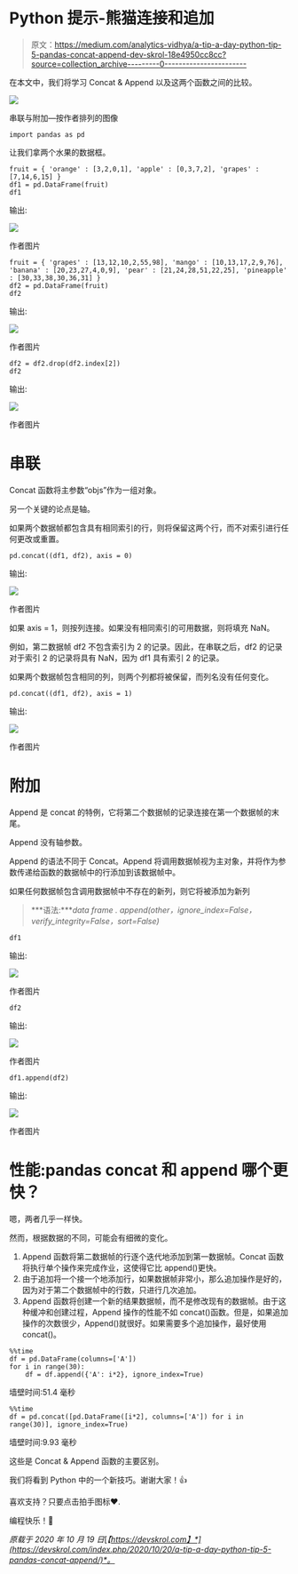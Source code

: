 # Python 提示-熊猫连接和追加

> 原文：<https://medium.com/analytics-vidhya/a-tip-a-day-python-tip-5-pandas-concat-append-dev-skrol-18e4950cc8cc?source=collection_archive---------0----------------------->

在本文中，我们将学习 Concat & Append 以及这两个函数之间的比较。

![](img/5847972f75c81ad15847b3fe6effab80.png)

串联与附加—按作者排列的图像

```
import pandas as pd
```

让我们拿两个水果的数据框。

```
fruit = { 'orange' : [3,2,0,1], 'apple' : [0,3,7,2], 'grapes' : [7,14,6,15] } 
df1 = pd.DataFrame(fruit) 
df1
```

输出:

![](img/ad07342009fb163196bda2a8dd6b84d5.png)

作者图片

```
fruit = { 'grapes' : [13,12,10,2,55,98], 'mango' : [10,13,17,2,9,76], 'banana' : [20,23,27,4,0,9], 'pear' : [21,24,28,51,22,25], 'pineapple' : [30,33,38,30,36,31] } 
df2 = pd.DataFrame(fruit) 
df2
```

输出:

![](img/010d90daa3f7ad460a77696b7a92eacd.png)

作者图片

```
df2 = df2.drop(df2.index[2]) 
df2
```

输出:

![](img/4b252359bfc1d27535e04a0cb3a52094.png)

作者图片

# 串联

Concat 函数将主参数“objs”作为一组对象。

另一个关键的论点是轴。

如果两个数据帧都包含具有相同索引的行，则将保留这两个行，而不对索引进行任何更改或重置。

```
pd.concat((df1, df2), axis = 0)
```

输出:

![](img/b5d67e5dd0919a5d91fcb049474389ae.png)

作者图片

如果 axis = 1，则按列连接。如果没有相同索引的可用数据，则将填充 NaN。

例如，第二数据帧 df2 不包含索引为 2 的记录。因此，在串联之后，df2 的记录对于索引 2 的记录将具有 NaN，因为 df1 具有索引 2 的记录。

如果两个数据帧包含相同的列，则两个列都将被保留，而列名没有任何变化。

```
pd.concat((df1, df2), axis = 1)
```

输出:

![](img/4a5a9d1389dd62ed8f0b7d2c4a721440.png)

作者图片

# 附加

Append 是 concat 的特例，它将第二个数据帧的记录连接在第一个数据帧的末尾。

Append 没有轴参数。

Append 的语法不同于 Concat。Append 将调用数据帧视为主对象，并将作为参数传递给函数的数据帧中的行添加到该数据帧中。

如果任何数据帧包含调用数据帧中不存在的新列，则它将被添加为新列

> ***语法:****data frame . append(other，ignore_index=False，verify_integrity=False，sort=False)*

```
df1
```

输出:

![](img/986b890bb72af0faf6cd38c828a84219.png)

作者图片

```
df2
```

输出:

![](img/0b01c7a1899f3422a305e417cb9a3ba4.png)

作者图片

```
df1.append(df2)
```

输出:

![](img/d728a0dad6bb57bfacf38036a20983ef.png)

作者图片

# 性能:pandas concat 和 append 哪个更快？

嗯，两者几乎一样快。

然而，根据数据的不同，可能会有细微的变化。

1.  Append 函数将第二数据帧的行逐个迭代地添加到第一数据帧。Concat 函数将执行单个操作来完成作业，这使得它比 append()更快。
2.  由于追加将一个接一个地添加行，如果数据帧非常小，那么追加操作是好的，因为对于第二个数据帧中的行数，只进行几次追加。
3.  Append 函数将创建一个新的结果数据帧，而不是修改现有的数据帧。由于这种缓冲和创建过程，Append 操作的性能不如 concat()函数。但是，如果追加操作的次数很少，Append()就很好。如果需要多个追加操作，最好使用 concat()。

```
%%time
df = pd.DataFrame(columns=['A'])
for i in range(30):
    df = df.append({'A': i*2}, ignore_index=True)
```

墙壁时间:51.4 毫秒

```
%%time
df = pd.concat([pd.DataFrame([i*2], columns=['A']) for i in range(30)], ignore_index=True)
```

墙壁时间:9.93 毫秒

这些是 Concat & Append 函数的主要区别。

我们将看到 Python 中的一个新技巧。谢谢大家！👍

喜欢支持？只要点击拍手图标❤️.

编程快乐！🎈

*原载于 2020 年 10 月 19 日*[*【https://devskrol.com】*](https://devskrol.com/index.php/2020/10/20/a-tip-a-day-python-tip-5-pandas-concat-append/)*。*